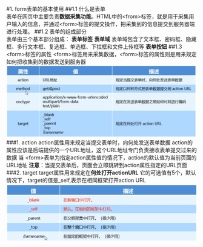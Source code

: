 #1. form表单的基本使用
##1.1 什么是表单  
表单在网页中主要负责**数据采集功能**。HTML中的&lt;from&gt;标签，就是用于采集用户输入的信息，并通过&lt;form&gt;标签的提交操作，把采集到的信息提交到服务器端进行处理。
##1.2 表单的组成部分   
表单由三个基本部分组成：
**表单标签**
**表单域**
表单域包含了文本框、密码框、隐藏框、多行文本框、复选框、单选框、下拉框和文件上传框等
**表单按钮**
##1.3 &lt;form&gt;标签的属性
&lt;form&gt;标签用来采集数据，&lt;form&gt;标签的属性则是用来规定如何把收集到的数据发送到服务器
![](Snipaste_2021-11-22_20-53-06.png)
###1. action
action属性用来规定当提交表单时，向何处发送表单数据
action的属性应该是后端提供的一个URL地址，这个URL地址专门负责接收表单提交过来的数据
当 &lt;form&gt;表单为指定action属性值的情况下，action的默认值为当前页面的URL地址
**注意**：当提交表单后，页面会立即跳转到action属性指定的URL页面
###2. target
target属性用来规定在**何处打开actionURL**
它的可选值有5个，默认情况下，target的值是_self,表示在相同框架打开action URL
![](2021-11-22-21-12-54.png)
